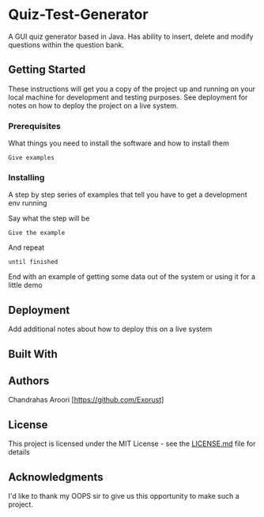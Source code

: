 # Quiz-Test-Generator

A GUI quiz generator based in Java. Has ability to insert, delete and modify questions within the question bank.

## Getting Started

These instructions will get you a copy of the project up and running on your local machine for development and testing purposes. See deployment for notes on how to deploy the project on a live system.

### Prerequisites

What things you need to install the software and how to install them

```
Give examples
```

### Installing

A step by step series of examples that tell you have to get a development env running

Say what the step will be

```
Give the example
```

And repeat

```
until finished
```

End with an example of getting some data out of the system or using it for a little demo

## Deployment

Add additional notes about how to deploy this on a live system

## Built With


## Authors

Chandrahas Aroori [https://github.com/Exorust]

## License

This project is licensed under the MIT License - see the [LICENSE.md](LICENSE.md) file for details

## Acknowledgments

I'd like to thank my OOPS sir to give us this opportunity to make such a project.

